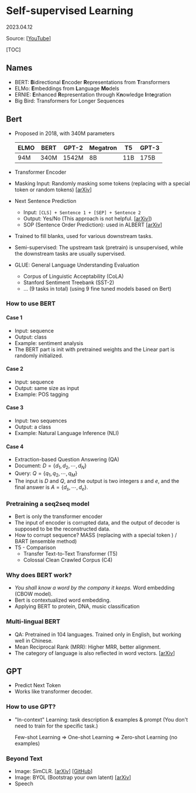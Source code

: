 # Self-supervised Learning

2023.04.12

Source: [[YouTube](https://www.youtube.com/watch?v=e422eloJ0W4&list=PLJV_el3uVTsMhtt7_Y6sgTHGHp1Vb2P2J&index=18)]

[TOC]

## Names

+ BERT: **B**idirectional **E**ncoder **R**epresentations from **T**ransformers
+ ELMo: **E**mbeddings from **L**anguage **Mo**dels
+ ERNIE: **E**nhanced **R**epresentation through K**n**owledge **I**nt**e**gration
+ Big Bird: Transformers for Longer Sequences

## Bert

+ Proposed in 2018, with 340M parameters

    | ELMO | BERT | GPT-2 | Megatron | T5   | GPT-3 |
    | ---- | ---- | ----- | -------- | ---- | ----- |
    | 94M  | 340M | 1542M | 8B       | 11B  | 175B  |

+ Transformer Encoder

+ Masking Input: Randomly masking some tokens (replacing with a special token or random tokens) [[arXiv](https://arxiv.org/abs/1810.04805)]

+ Next Sentence Prediction

    + Input: `[CLS] + Sentence 1 + [SEP] + Sentence 2`
    + Output: Yes/No (This approach is not helpful. [[arXiv](https://arxiv.org/abs/1907.11692)])
    + SOP (Sentence Order Prediction): used in ALBERT [[arXiv](https://arxiv.org/abs/1909.11942)]

+ Trained to fill blanks, used for various downstream tasks.

+ Semi-supervised: The upstream task (pretrain) is unsupervised, while the downstream tasks are usually supervised.

+ GLUE: General Language Understanding Evaluation

    + Corpus of Linguistic Acceptability (CoLA)
    + Stanford Sentiment Treebank (SST-2)
    + ... (9 tasks in total) (using 9 fine tuned models based on Bert)

### How to use BERT

#### Case 1

+ Input: sequence
+ Output: class
+ Example: sentiment analysis
+ The BERT part is init with pretrained weights and the Linear part is randomly initialized.

#### Case 2

+ Input: sequence
+ Output: same size as input
+ Example: POS tagging

#### Case 3

+ Input: two sequences
+ Output: a class
+ Example: Natural Language Inference (NLI)

#### Case 4

+ Extraction-based Question Answering (QA)
+ Document: $D=\{d_1,d_2,\cdots,d_N\}$
+ Query: $Q=\{q_1,q_2,\cdots,q_M\}$
+ The input is $D$ and $Q$, and the output is two integers $s$ and $e$, and the final answer is $A=\{d_s,\cdots,d_e\}$.

### Pretraining a seq2seq model

+ Bert is only the transformer encoder
+ The input of encoder is corrupted data, and the output of decoder is supposed to be the reconstructed data.
+ How to corrupt sequence? MASS (replacing with a special token ) / BART (ensemble method)
+ T5 - Comparison
    + Transfer Text-to-Text Transformer (T5)
    + Colossal Clean Crawled Corpus (C4)

### Why does BERT work?

+ *You shall know a word by the company it keeps.* Word embedding (CBOW model).
+ Bert is contextualized word embedding.
+ Applying BERT to protein, DNA, music classification

### Multi-lingual BERT

+ QA: Pretrained in 104 languages. Trained only in English, but working well in Chinese.
+ Mean Reciprocal Rank (MRR): Higher MRR, better alignment.
+ The category of language is also reflected in word vectors. [[arXiv](https://arxiv.org/abs/2010.10041)]

## GPT

+ Predict Next Token
+ Works like transformer decoder.

### How to use GPT?

+ "In-context" Learning: task description & examples & prompt (You don't need to train for the specific task.)

    Few-shot Learning => One-shot Learning => Zero-shot Learning (no examples)

### Beyond Text

+ Image: SimCLR. [[arXiv](https://arxiv.org/abs/2002.05709)] [[GitHub](https://github.com/google-research/simclr)]
+ Image: BYOL (Bootstrap your own latent) [[arXiv](https://arxiv.org/abs/2006.07733)]
+ Speech